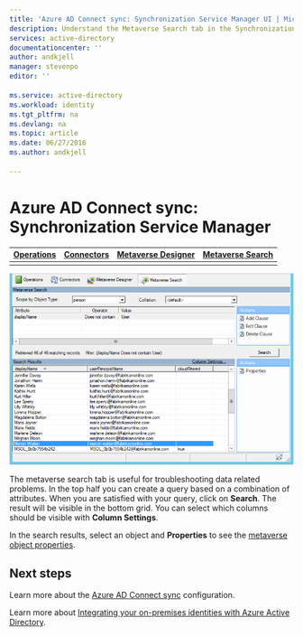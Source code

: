 ```yaml
---
title: 'Azure AD Connect sync: Synchronization Service Manager UI | Microsoft Azure'
description: Understand the Metaverse Search tab in the Synchronization Service Manager for Azure AD Connect.
services: active-directory
documentationcenter: ''
author: andkjell
manager: stevenpo
editor: ''

ms.service: active-directory
ms.workload: identity
ms.tgt_pltfrm: na
ms.devlang: na
ms.topic: article
ms.date: 06/27/2016
ms.author: andkjell

---
```

# Azure AD Connect sync: Synchronization Service Manager
| [Operations](active-directory-aadconnectsync-service-manager-ui-operations.md) | [Connectors](active-directory-aadconnectsync-service-manager-ui-connectors.md) | [Metaverse Designer](active-directory-aadconnectsync-service-manager-ui-mvdesigner.md) | [Metaverse Search](active-directory-aadconnectsync-service-manager-ui-mvsearch.md) |
| --- | --- | --- | --- |
|  |

![Sync Service Manager](./media/active-directory-aadconnectsync-service-manager-ui/mvsearch.png)

The metaverse search tab is useful for troubleshooting data related problems. In the top half you can create a query based on a combination of attributes. When you are satisfied with your query, click on **Search**. The result will be visible in the bottom grid. You can select which columns should be visible with **Column Settings**.

In the search results, select an object and **Properties** to see the [metaverse object properties](active-directory-aadconnectsync-service-manager-ui-connectors.md#metaverse-object-properties).

## Next steps
Learn more about the [Azure AD Connect sync](active-directory-aadconnectsync-whatis.md) configuration.

Learn more about [Integrating your on-premises identities with Azure Active Directory](active-directory-aadconnect.md).

